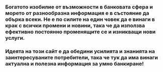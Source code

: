### Богатото изобилие от възможности в банковата сфера и морето от разнообразна информация е в състояние да обърка всеки. Не е по силите на един човек да е винаги в крак с всички промени и новини, така че да използва ефективно постоянно променящите се и изникващи нови услуги.

### Идеята на този сайт е да обедини усилията и знанията на заинтересуваните потребители, така че тук да има винаги актуална и полезна информация за умно банкиране!